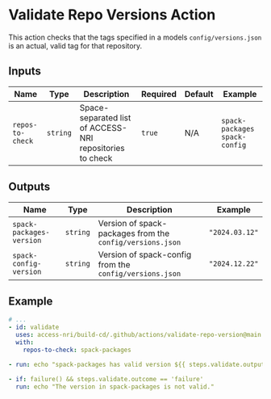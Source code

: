 # Validate Repo Versions Action

This action checks that the tags specified in a models `config/versions.json` is an actual, valid tag for that repository.

## Inputs

| Name | Type | Description | Required | Default | Example |
| ---- | ---- | ----------- | -------- | ------- | ------- |
| `repos-to-check` | `string` | Space-separated list of ACCESS-NRI repositories to check | `true` | N/A | `spack-packages spack-config` |

## Outputs

| Name | Type | Description | Example |
| ---- | ---- | ----------- | ------- |
| `spack-packages-version` | `string` | Version of spack-packages from the `config/versions.json` | `"2024.03.12"` |
| `spack-config-version` | `string` | Version of spack-config from the `config/versions.json` | `"2024.12.22"` |

## Example

```yaml
# ...
- id: validate
  uses: access-nri/build-cd/.github/actions/validate-repo-version@main
  with:
    repos-to-check: spack-packages

- run: echo "spack-packages has valid version ${{ steps.validate.outputs.spack-packages-version }} in `config/versions.json`"

- if: failure() && steps.validate.outcome == 'failure'
  run: echo "The version in spack-packages is not valid."
```
